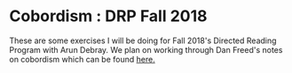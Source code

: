 # Cobordism : DRP Fall 2018

These are some exercises I will be doing for Fall 2018's Directed Reading Program with Arun Debray. We plan on working through Dan Freed's notes on cobordism which can be found [here.](https://web.ma.utexas.edu/users/dafr/bordism.pdf)
